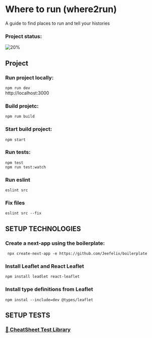 # Where to run (where2run)
<p>A guide to find places to run and tell your histories</p>

### Project status:
![20%](https://progress-bar.dev/20)

## Project

### Run project locally:
`npm run dev`<br/>
http://localhost:3000

### Build projetc:
`npm rum build`

### Start build project:
`npm start`

### Run tests:
`npm test`<br/>
`npm run test:watch`

### Run eslint
`eslint src`

### Fix files
`eslint src --fix`

## SETUP TECHNOLOGIES

### Create a next-app using the boilerplate:
` npx create-next-app -e https://github.com/Jeefelix/boilerplate`

### Install Leaflet and React Leaflet
`npm install leadlet react-leaflet`

### Install type definitions from Leaflet
`npm instal --include=dev @types/leaflet`

## SETUP TESTS

<a href= "https://github.com/testing-library/react-testing-library/blob/main/other/cheat-sheet.pdf"><h3>🐐 CheatSheet Test Library</h3></a>
